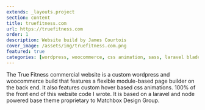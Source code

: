 ```yaml
---
extends: _layouts.project
section: content
title: truefitness.com
url: https://truefitness.com
order: 1
description: Website build by James Courtois
cover_image: /assets/img/truefitness.com.png
featured: true
categories: [wordpress, woocommerce, css animation, sass, laravel blade, jquery, nodejs, composer]
---
```



The True Fitness commercial website is a custom wordpress and woocommerce build that features a flexible module-based page builder on the back end. It also features custom hover based css animations. 100% of the front end of this website code I wrote. It is based on a laravel and node powered base theme proprietary to Matchbox Design Group.